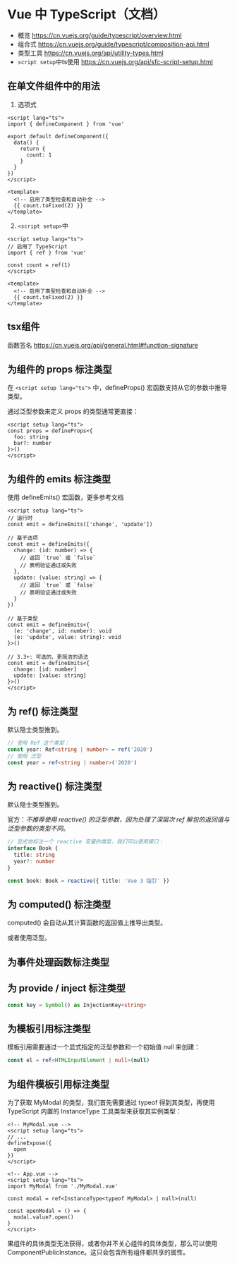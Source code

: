 # Vue 中 TypeScript（文档）

- 概览 https://cn.vuejs.org/guide/typescript/overview.html
- 组合式 https://cn.vuejs.org/guide/typescript/composition-api.html
- 类型工具 https://cn.vuejs.org/api/utility-types.html
- `script setup`中ts使用 https://cn.vuejs.org/api/sfc-script-setup.html


## 在单文件组件中的用法

1. 选项式

```vue
<script lang="ts">
import { defineComponent } from 'vue'

export default defineComponent({
  data() {
    return {
      count: 1
    }
  }
})
</script>

<template>
  <!-- 启用了类型检查和自动补全 -->
  {{ count.toFixed(2) }}
</template>
```
2. `<script setup>`中

```vue
<script setup lang="ts">
// 启用了 TypeScript
import { ref } from 'vue'

const count = ref(1)
</script>

<template>
  <!-- 启用了类型检查和自动补全 -->
  {{ count.toFixed(2) }}
</template>
```

## tsx组件

函数签名 https://cn.vuejs.org/api/general.html#function-signature


## 为组件的 props 标注类型

在 `<script setup lang="ts">` 中，defineProps() 宏函数支持从它的参数中推导类型。

通过泛型参数来定义 props 的类型通常更直接：
```vue
<script setup lang="ts">
const props = defineProps<{
  foo: string
  bar?: number
}>()
</script>
```

## 为组件的 emits 标注类型

使用 defineEmits() 宏函数，更多参考文档
```vue
<script setup lang="ts">
// 运行时
const emit = defineEmits(['change', 'update'])

// 基于选项
const emit = defineEmits({
  change: (id: number) => {
    // 返回 `true` 或 `false`
    // 表明验证通过或失败
  },
  update: (value: string) => {
    // 返回 `true` 或 `false`
    // 表明验证通过或失败
  }
})

// 基于类型
const emit = defineEmits<{
  (e: 'change', id: number): void
  (e: 'update', value: string): void
}>()

// 3.3+: 可选的、更简洁的语法
const emit = defineEmits<{
  change: [id: number]
  update: [value: string]
}>()
</script>
```

## 为 ref() 标注类型

默认隐士类型推到。

```ts
// 使用 Ref 这个类型：
const year: Ref<string | number> = ref('2020')
// 使用 泛型
const year = ref<string | number>('2020')
```
## 为 reactive() 标注类型

默认隐士类型推到。

官方：*不推荐使用 reactive() 的泛型参数，因为处理了深层次 ref 解包的返回值与泛型参数的类型不同*。

```ts
// 显式地标注一个 reactive 变量的类型，我们可以使用接口：
interface Book {
  title: string
  year?: number
}

const book: Book = reactive({ title: 'Vue 3 指引' })
```

## 为 computed() 标注类型

computed() 会自动从其计算函数的返回值上推导出类型。

或者使用泛型。

## 为事件处理函数标注类型

## 为 provide / inject 标注类型

```ts
const key = Symbol() as InjectionKey<string>
```

## 为模板引用标注类型

模板引用需要通过一个显式指定的泛型参数和一个初始值 null 来创建：
```ts
const el = ref<HTMLInputElement | null>(null)
```

## 为组件模板引用标注类型

为了获取 MyModal 的类型，我们首先需要通过 typeof 得到其类型，再使用 TypeScript 内置的 InstanceType 工具类型来获取其实例类型：

```vue
<!-- MyModal.vue -->
<script setup lang="ts">
// ...
defineExpose({
  open
})
</script>

<!-- App.vue -->
<script setup lang="ts">
import MyModal from './MyModal.vue'

const modal = ref<InstanceType<typeof MyModal> | null>(null)

const openModal = () => {
  modal.value?.open()
}
</script>
```

果组件的具体类型无法获得，或者你并不关心组件的具体类型，那么可以使用 ComponentPublicInstance。这只会包含所有组件都共享的属性。